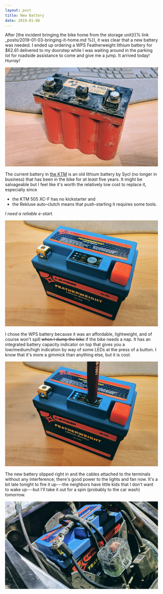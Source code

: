 ```yaml
---
layout: post
title: New Battery
date: 2019-01-08
---
```


After [the incident bringing the bike home from the storage unit]({% link _posts/2019-01-03-bringing-it-home.md %}), it was clear that a new battery was needed. I ended up ordering a WPS Featherweight lithium battery for $62.61 delivered to my doorstep while I was waiting around in the parking lot for roadside assistance to come and give me a jump. It arrived today! *Hurray!*

![old Sycl lithium battery](/assets/img/oldbatt.jpg "old Sycl lithium battery")

The current battery in [the KTM](/the-bike) is an old lithium battery by Sycl (no longer in business) that has been in the bike for *at least* five years. It might be salvageable but I feel like it's worth the relatively low cost to replace it, especially since
* the KTM 505 XC-F has no kickstarter and
* the Rekluse auto-clutch means that push-starting it requires some tools.

*I need a reliable e-start.*

![new WPS Featherweight lithium battery](/assets/img/newbatt.jpg "new WPS Featherweight lithium battery")

I chose the WPS battery because it was an affordable, lightweight, and of course won't spill <s>when I dump the bike</s> if the bike needs a nap. It has an integrated battery capacity indicator on top that gives you a low/medium/high indication by way of some LEDs at the press of a button. I know that it's more a gimmick than anything else, but it is cool.

![battery capacity indicator lights](/assets/img/newbatt-tester.jpg "battery capacity indicator lights")

The new battery slipped right in and the cables attached to the terminals without any interference; there's good power to the lights and fan now. It's a bit late tonight to fire it up---the neighbors have little kids that I don't want to wake up---but I'll take it out for a spin (probably to the car wash) tomorrow.

![new battery, installed](/assets/img/newbatt-installed.jpg "new battery, installed")